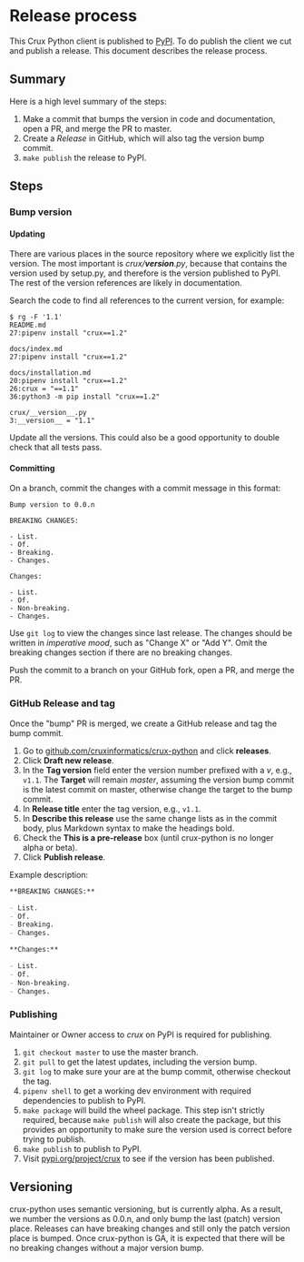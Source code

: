 # Release process

This Crux Python client is published to [PyPI](https://pypi.org/project/crux/). To do publish the client we cut and publish a release. This document describes the release process.

## Summary

Here is a high level summary of the steps:

1. Make a commit that bumps the version in code and documentation, open a PR, and merge the PR to master.
2. Create a *Release* in GitHub, which will also tag the version bump commit.
3. `make publish` the release to PyPI.

## Steps

### Bump version

#### Updating

There are various places in the source repository where we explicitly list the version. The most important is *crux/__version__.py*, because that contains the version used by setup.py, and therefore is the version published to PyPI. The rest of the version references are likely in documentation.

Search the code to find all references to the current version, for example:

```
$ rg -F '1.1'
README.md
27:pipenv install "crux==1.2"

docs/index.md
27:pipenv install "crux==1.2"

docs/installation.md
20:pipenv install "crux==1.2"
26:crux = "==1.1"
36:python3 -m pip install "crux==1.2"

crux/__version__.py
3:__version__ = "1.1"
```

Update all the versions. This could also be a good opportunity to double check that all tests pass.

#### Committing

On a branch, commit the changes with a commit message in this format:

```
Bump version to 0.0.n

BREAKING CHANGES:

- List.
- Of.
- Breaking.
- Changes.

Changes:

- List.
- Of.
- Non-breaking.
- Changes.
```

Use `git log` to view the changes since last release. The changes should be written in *imperative mood*, such as "Change X" or "Add Y". Omit the breaking changes section if there are no breaking changes.

Push the commit to a branch on your GitHub fork, open a PR, and merge the PR.

### GitHub Release and tag

Once the "bump" PR is merged, we create a GitHub release and tag the bump commit.

1. Go to [github.com/cruxinformatics/crux-python](https://github.com/cruxinformatics/crux-python) and click **releases**.
2. Click **Draft new release**.
3. In the **Tag version** field enter the version number prefixed with a *v*, e.g., `v1.1`. The **Target** will remain *master*, assuming the version bump commit is the latest commit on master, otherwise change the target to the bump commit.
4. In **Release title** enter the tag version, e.g., `v1.1`.
5. In **Describe this release** use the same change lists as in the commit body, plus Markdown syntax to make the headings bold.
6. Check the **This is a pre-release** box (until crux-python is no longer alpha or beta).
7. Click **Publish release**.


Example description:

```markdown
**BREAKING CHANGES:**

- List.
- Of.
- Breaking.
- Changes.

**Changes:**

- List.
- Of.
- Non-breaking.
- Changes.
```

### Publishing

Maintainer or Owner access to *crux* on PyPI is required for publishing.

1. `git checkout master` to use the master branch.
2. `git pull` to get the latest updates, including the version bump.
3. `git log` to make sure your are at the bump commit, otherwise checkout the tag.
4. `pipenv shell` to get a working dev environment with required dependencies to publish to PyPI.
5. `make package` will build the wheel package. This step isn't strictly required, because `make publish` will also create the package, but this provides an opportunity to make sure the version used is correct before trying to publish.
6. `make publish` to publish to PyPI.
7. Visit [pypi.org/project/crux](https://pypi.org/project/crux/) to see if the version has been published.

## Versioning

crux-python uses semantic versioning, but is currently alpha. As a result, we number the versions as 0.0.n, and only bump the last (patch) version place. Releases can have breaking changes and still only the patch version place is bumped. Once crux-python is GA, it is expected that there will be no breaking changes without a major version bump.
